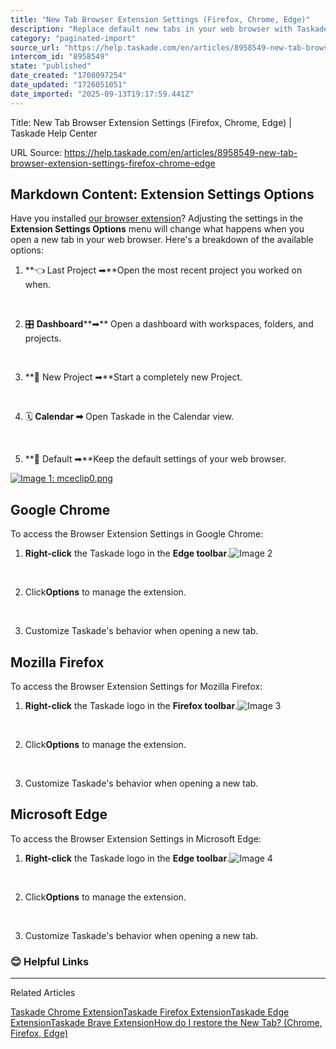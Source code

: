```yaml
---
title: "New Tab Browser Extension Settings (Firefox, Chrome, Edge)"
description: "Replace default new tabs in your web browser with Taskade."
category: "paginated-import"
source_url: "https://help.taskade.com/en/articles/8958549-new-tab-browser-extension-settings-firefox-chrome-edge"
intercom_id: "8958549"
state: "published"
date_created: "1708097254"
date_updated: "1726051051"
date_imported: "2025-09-13T19:17:59.441Z"
---
```


Title: New Tab Browser Extension Settings (Firefox, Chrome, Edge) | Taskade Help Center

URL Source: https://help.taskade.com/en/articles/8958549-new-tab-browser-extension-settings-firefox-chrome-edge

Markdown Content:
**Extension Settings Options**
------------------------------

Have you installed [our browser extension](https://www.taskade.com/downloads)? Adjusting the settings in the **Extension Settings Options** menu will change what happens when you open a new tab in your web browser. Here's a breakdown of the available options:

1.   **👈 Last Project ➡**Open the most recent project you worked on when.

​

2.   🎛 **Dashboard****➡** Open a dashboard with workspaces, folders, and projects.

​

3.   **🌱 New Project ➡**Start a completely new Project.

​

4.   🗓 **Calendar ➡** Open Taskade in the Calendar view.

​

5.   **🌟 Default ➡**Keep the default settings of your web browser.

[![Image 1: mceclip0.png](https://taskade.intercom-attachments-7.com/i/o/965379493/e1765fb933cd24b55bc934d9/4402000263315?expires=1757792700&signature=8090c553bbee7a5c6d7a47cceb5a7783ef4f8cdc81e03728f050a146ef776971&req=fSYiFc53mYhcFb4f3HP0gPh1hR81OZWnufx5%2BWU2SDrnaSwpbu1g4nYyu9C9%0A0vibK%2B0e%2FHRz04Tpyg%3D%3D%0A)](https://taskade.intercom-attachments-7.com/i/o/965379493/e1765fb933cd24b55bc934d9/4402000263315?expires=1757792700&signature=8090c553bbee7a5c6d7a47cceb5a7783ef4f8cdc81e03728f050a146ef776971&req=fSYiFc53mYhcFb4f3HP0gPh1hR81OZWnufx5%2BWU2SDrnaSwpbu1g4nYyu9C9%0A0vibK%2B0e%2FHRz04Tpyg%3D%3D%0A)

**Google Chrome**
-----------------

To access the Browser Extension Settings in Google Chrome:

1.   **Right-click** the Taskade logo in the **Edge toolbar**.![Image 2](https://taskade.intercom-attachments-7.com/i/o/965379497/f8da4777b1f2c0bd6f598a2a/360095287194?expires=1757916000&signature=998ef3ef4d123b266f11a8f2cb687e0fdf42a584db866fe4f7c95aa87eaee3f6&req=fSYiFc53mYhYFb4X1HO4gXPTDc%2FYJ%2FnjhuhNTAqkNVub2D9XUgmpk9hdjrSW%0A)

​

2.   Click**Options** to manage the extension.

​

3.   Customize Taskade's behavior when opening a new tab.

**Mozilla Firefox**
-------------------

To access the Browser Extension Settings for Mozilla Firefox:

1.   **Right-click** the Taskade logo in the **Firefox toolbar**.![Image 3](https://taskade.intercom-attachments-7.com/i/o/965379495/2a702aae212ab7b06eace7f5/360095287554?expires=1757916000&signature=3745fe67a67d0c3e149cc80f6257a940dcb1ae1e7aab296c4e6ce0f211a94ce0&req=fSYiFc53mYhaFb4X1HO4gfaOcn7yU7P22wWrOIPtSkNyuChyzP1vnWdLQF7G%0A)

​

2.   Click**Options** to manage the extension.

​

3.   Customize Taskade's behavior when opening a new tab.

**Microsoft Edge**
------------------

To access the Browser Extension Settings in Microsoft Edge:

1.   **Right-click** the Taskade logo in the **Edge toolbar**.![Image 4](https://taskade.intercom-attachments-7.com/i/o/965379490/6dec08959daa8d05496ac1f2/360095287194?expires=1757916000&signature=4d9325edd7cf0cbaabeb690869dd59745c37b2af54f764b4d32ff67f64cf64d8&req=fSYiFc53mYhfFb4X1HO4gWEmJ4j9ALReRe8XYtn5KS0HnGj%2FNVABA3qvDN31%0A)

​

2.   Click**Options** to manage the extension.

​

3.   Customize Taskade's behavior when opening a new tab.

### **😊 Helpful Links**

* * *

Related Articles

[Taskade Chrome Extension](https://help.taskade.com/en/articles/8958543-taskade-chrome-extension)[Taskade Firefox Extension](https://help.taskade.com/en/articles/8958544-taskade-firefox-extension)[Taskade Edge Extension](https://help.taskade.com/en/articles/8958545-taskade-edge-extension)[Taskade Brave Extension](https://help.taskade.com/en/articles/8958546-taskade-brave-extension)[How do I restore the New Tab? (Chrome, Firefox, Edge)](https://help.taskade.com/en/articles/8958666-how-do-i-restore-the-new-tab-chrome-firefox-edge)
